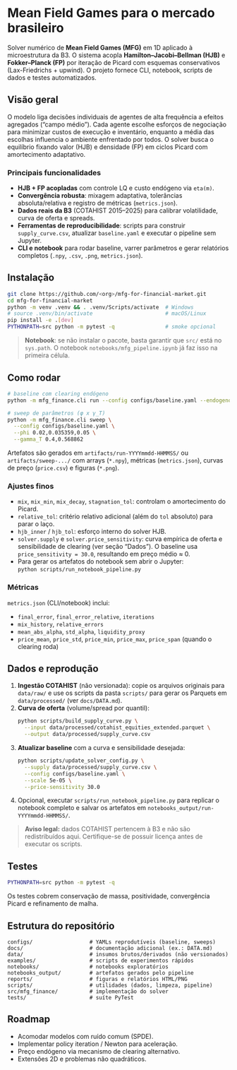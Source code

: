 # Mean Field Games para o mercado brasileiro
Solver numérico de **Mean Field Games (MFG)** em 1D aplicado à microestrutura da B3. O sistema acopla **Hamilton–Jacobi–Bellman (HJB)** e **Fokker–Planck (FP)** por iteração de Picard com esquemas conservativos (Lax-Friedrichs + upwind). O projeto fornece CLI, notebook, scripts de dados e testes automatizados.

## Visão geral
O modelo liga decisões individuais de agentes de alta frequência a efeitos agregados (“campo médio”). Cada agente escolhe esforços de negociação para minimizar custos de execução e inventário, enquanto a média das escolhas influencia o ambiente enfrentado por todos. O solver busca o equilíbrio fixando valor (HJB) e densidade (FP) em ciclos Picard com amortecimento adaptativo.

### Principais funcionalidades
- **HJB + FP acopladas** com controle LQ e custo endógeno via `eta(m)`.
- **Convergência robusta**: mixagem adaptativa, tolerâncias absoluta/relativa e registro de métricas (`metrics.json`).
- **Dados reais da B3** (COTAHIST 2015–2025) para calibrar volatilidade, curva de oferta e spreads.
- **Ferramentas de reproducibilidade**: scripts para construir `supply_curve.csv`, atualizar `baseline.yaml` e executar o pipeline sem Jupyter.
- **CLI e notebook** para rodar baseline, varrer parâmetros e gerar relatórios completos (`.npy`, `.csv`, `.png`, `metrics.json`).  

## Instalação
```bash
git clone https://github.com/<org>/mfg-for-financial-market.git
cd mfg-for-financial-market
python -m venv .venv && . .venv/Scripts/activate  # Windows
# source .venv/bin/activate                       # macOS/Linux
pip install -e .[dev]
PYTHONPATH=src python -m pytest -q                # smoke opcional
```
> **Notebook**: se não instalar o pacote, basta garantir que `src/` está no `sys.path`. O notebook `notebooks/mfg_pipeline.ipynb` já faz isso na primeira célula.

## Como rodar
```bash
# baseline com clearing endógeno
python -m mfg_finance.cli run --config configs/baseline.yaml --endogenous-price

# sweep de parâmetros (φ x γ_T)
python -m mfg_finance.cli sweep \
  --config configs/baseline.yaml \
  --phi 0.02,0.035359,0.05 \
  --gamma_T 0.4,0.568862
```
Artefatos são gerados em `artifacts/run-YYYYmmdd-HHMMSS/` ou `artifacts/sweep-.../` com arrays (`*.npy`), métricas (`metrics.json`), curvas de preço (`price.csv`) e figuras (`*.png`).

### Ajustes finos
- `mix`, `mix_min`, `mix_decay`, `stagnation_tol`: controlam o amortecimento do Picard.
- `relative_tol`: critério relativo adicional (além do `tol` absoluto) para parar o laço.
- `hjb_inner` / `hjb_tol`: esforço interno do solver HJB.
- `solver.supply` e `solver.price_sensitivity`: curva empírica de oferta e sensibilidade de clearing (ver seção “Dados”). O baseline usa `price_sensitivity = 30.0`, resultando em preço médio ≈ 0.
- Para gerar os artefatos do notebook sem abrir o Jupyter:  
  `python scripts/run_notebook_pipeline.py`

### Métricas
`metrics.json` (CLI/notebook) inclui:
- `final_error`, `final_error_relative`, `iterations`
- `mix_history`, `relative_errors`
- `mean_abs_alpha`, `std_alpha`, `liquidity_proxy`
- `price_mean`, `price_std`, `price_min`, `price_max`, `price_span` (quando o clearing roda)

## Dados e reprodução
1. **Ingestão COTAHIST** (não versionada): copie os arquivos originais para `data/raw/` e use os scripts da pasta `scripts/` para gerar os Parquets em `data/processed/` (ver `docs/DATA.md`).  
2. **Curva de oferta** (volume/spread por quantil):
   ```bash
   python scripts/build_supply_curve.py \
     --input data/processed/cotahist_equities_extended.parquet \
     --output data/processed/supply_curve.csv
   ```
3. **Atualizar baseline** com a curva e sensibilidade desejada:
   ```bash
   python scripts/update_solver_config.py \
     --supply data/processed/supply_curve.csv \
     --config configs/baseline.yaml \
     --scale 5e-05 \
     --price-sensitivity 30.0
   ```
4. Opcional, executar `scripts/run_notebook_pipeline.py` para replicar o notebook completo e salvar os artefatos em `notebooks_output/run-YYYYmmdd-HHMMSS/`.

> **Aviso legal:** dados COTAHIST pertencem à B3 e não são redistribuídos aqui. Certifique-se de possuir licença antes de executar os scripts.

## Testes
```bash
PYTHONPATH=src python -m pytest -q
```
Os testes cobrem conservação de massa, positividade, convergência Picard e refinamento de malha.

## Estrutura do repositório
```
configs/                  # YAMLs reprodutíveis (baseline, sweeps)
docs/                     # documentação adicional (ex.: DATA.md)
data/                     # insumos brutos/derivados (não versionados)
examples/                 # scripts de experimentos rápidos
notebooks/                # notebooks exploratórios
notebooks_output/         # artefatos gerados pelo pipeline
reports/                  # figuras e relatórios HTML/PNG
scripts/                  # utilidades (dados, limpeza, pipeline)
src/mfg_finance/          # implementação do solver
tests/                    # suíte PyTest
```

## Roadmap
- Acomodar modelos com ruído comum (SPDE).
- Implementar policy iteration / Newton para aceleração.
- Preço endógeno via mecanismo de clearing alternativo.
- Extensões 2D e problemas não quadráticos.
